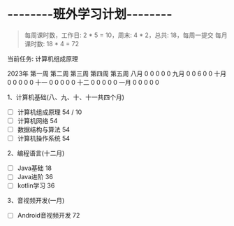 # --------班外学习计划--------
> 每周课时数，工作日: 2 * 5 = 10，周末: 4 * 2，总共: 18，每周一提交
> 每月课时数: 18 * 4 = 72

当前任务: 计算机组成原理

2023年      第一周   第二周   第三周   第四周   第五周
八月         0       0       0       0      0
九月         0       0       6       0      0
十月         0       0       0       0      0
十一         0       0       0       0      0
十二         0       0       0       0      0
一月         0       0       0       0      0

1、计算机基础(八、九、十、十一共四个月)
- [ ] 计算机组成原理             54 / 10
- [ ] 计算机网络                54
- [ ] 数据结构与算法             54
- [ ] 计算机操作系统             54

2、编程语言(十二月)
- [ ] Java基础                 18
- [ ] Java进阶                 36
- [ ] kotlin学习               36

3、音视频开发(一月)
- [ ] Android音视频开发          72